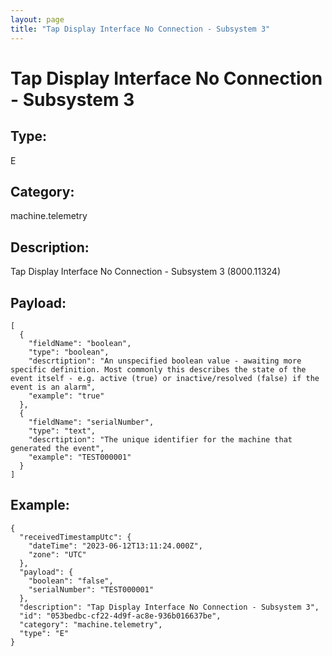 ```yaml
---
layout: page
title: "Tap Display Interface No Connection - Subsystem 3"
---
```


# Tap Display Interface No Connection - Subsystem 3

## Type:

E

## Category:

machine.telemetry

## Description: 

Tap Display Interface No Connection - Subsystem 3 (8000.11324)

## Payload:

```
[
  {
    "fieldName": "boolean",
    "type": "boolean",
    "descrtiption": "An unspecified boolean value - awaiting more specific definition. Most commonly this describes the state of the event itself - e.g. active (true) or inactive/resolved (false) if the event is an alarm",
    "example": "true"
  },
  {
    "fieldName": "serialNumber",
    "type": "text",
    "descrtiption": "The unique identifier for the machine that generated the event",
    "example": "TEST000001"
  }
]
```

## Example:

```
{
  "receivedTimestampUtc": {
    "dateTime": "2023-06-12T13:11:24.000Z",
    "zone": "UTC"
  },
  "payload": {
    "boolean": "false",
    "serialNumber": "TEST000001"
  },
  "description": "Tap Display Interface No Connection - Subsystem 3",
  "id": "053bedbc-cf22-4d9f-ac8e-936b016637be",
  "category": "machine.telemetry",
  "type": "E"
}
```

